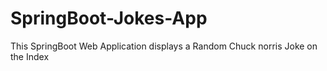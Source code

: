 # SpringBoot-Jokes-App
This SpringBoot Web Application displays a Random Chuck norris 
Joke on the Index
